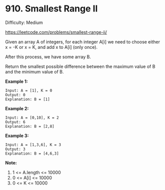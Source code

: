 # 910. Smallest Range II

Difficulty: Medium

https://leetcode.com/problems/smallest-range-ii/

Given an array A of integers, for each integer A[i] we need to choose either x = -K or x = K, and add x to A[i] (only once).

After this process, we have some array B.

Return the smallest possible difference between the maximum value of B and the minimum value of B.


**Example 1:**
```
Input: A = [1], K = 0
Output: 0
Explanation: B = [1]
```

**Example 2:**
```
Input: A = [0,10], K = 2
Output: 6
Explanation: B = [2,8]
```

**Example 3:**
```
Input: A = [1,3,6], K = 3
Output: 3
Explanation: B = [4,6,3]
```

**Note:**

1. 1 <= A.length <= 10000
2. 0 <= A[i] <= 10000
3. 0 <= K <= 10000
